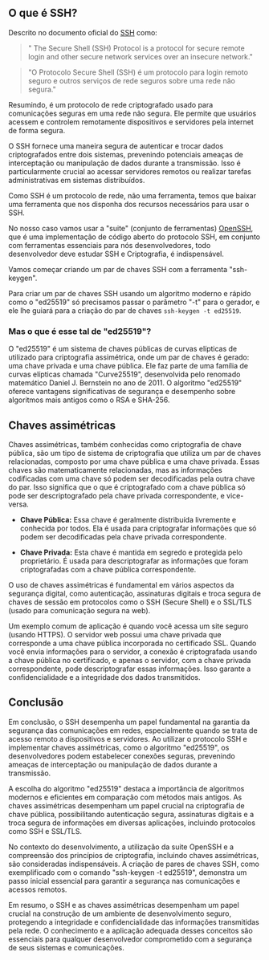 ## O que é SSH?

Descrito no documento oficial do [SSH](https://datatracker.ietf.org/doc/html/rfc4253) como:

>" The Secure Shell (SSH) Protocol is a protocol for secure remote login
   and other secure network services over an insecure network."

> "O Protocolo Secure Shell (SSH) é um protocolo para login remoto seguro e outros serviços de rede seguros sobre uma rede não segura."

Resumindo, é um protocolo de rede criptografado usado para comunicações seguras em uma rede não segura. Ele permite que usuários acessem e controlem remotamente dispositivos e servidores pela internet de forma segura.

O SSH fornece uma maneira segura de autenticar e trocar dados criptografados entre dois sistemas, prevenindo potenciais ameaças de interceptação ou manipulação de dados durante a transmissão. Isso é particularmente crucial ao acessar servidores remotos ou realizar tarefas administrativas em sistemas distribuídos.

Como SSH é um protocolo de rede, não uma ferramenta, temos que baixar uma ferramenta que nos disponha dos recursos necessários para usar o SSH.

No nosso caso vamos usar a "suite" (conjunto de ferramentas) [OpenSSH](https://www.openssh.com/), que é uma implementação de código aberto do protocolo SSH, em conjunto com ferramentas essenciais para nós desenvolvedores, todo desenvolvedor deve estudar SSH e Criptografia, é indispensável.

Vamos começar criando um par de chaves SSH com a ferramenta "ssh-keygen".

Para criar um par de chaves SSH usando um algoritmo moderno e rápido como o "ed25519" só precisamos passar o parâmetro "-t" para o gerador, e ele lhe guiará para a criação do par de chaves `ssh-keygen -t ed25519`.

### Mas o que é esse tal de "ed25519"?

O "ed25519" é um sistema de chaves públicas de curvas elípticas de utilizado para criptografia assimétrica, onde um par de chaves é gerado: uma chave privada e uma chave pública. Ele faz parte de uma família de curvas elípticas chamada "Curve25519", desenvolvida pelo renomado matemático Daniel J. Bernstein no ano de 2011. O algoritmo "ed25519" oferece vantagens significativas de segurança e desempenho sobre algoritmos mais antigos como o RSA e SHA-256.

## Chaves assimétricas

Chaves assimétricas, também conhecidas como criptografia de chave pública, são um tipo de sistema de criptografia que utiliza um par de chaves relacionadas, composto por uma chave pública e uma chave privada. Essas chaves são matematicamente relacionadas, mas as informações codificadas com uma chave só podem ser decodificadas pela outra chave do par. Isso significa que o que é criptografado com a chave pública só pode ser descriptografado pela chave privada correspondente, e vice-versa.

- **Chave Pública:** Essa chave é geralmente distribuída livremente e conhecida por todos. Ela é usada para criptografar informações que só podem ser decodificadas pela chave privada correspondente.

- **Chave Privada:** Esta chave é mantida em segredo e protegida pelo proprietário. É usada para descriptografar as informações que foram criptografadas com a chave pública correspondente.

O uso de chaves assimétricas é fundamental em vários aspectos da segurança digital, como autenticação, assinaturas digitais e troca segura de chaves de sessão em protocolos como o SSH (Secure Shell) e o SSL/TLS (usado para comunicação segura na web).

Um exemplo comum de aplicação é quando você acessa um site seguro (usando HTTPS). O servidor web possui uma chave privada que corresponde a uma chave pública incorporada no certificado SSL. Quando você envia informações para o servidor, a conexão é criptografada usando a chave pública no certificado, e apenas o servidor, com a chave privada correspondente, pode descriptografar essas informações. Isso garante a confidencialidade e a integridade dos dados transmitidos.

## Conclusão

Em conclusão, o SSH desempenha um papel fundamental na garantia da segurança das comunicações em redes, especialmente quando se trata de acesso remoto a dispositivos e servidores. Ao utilizar o protocolo SSH e implementar chaves assimétricas, como o algoritmo "ed25519", os desenvolvedores podem estabelecer conexões seguras, prevenindo ameaças de interceptação ou manipulação de dados durante a transmissão.

A escolha do algoritmo "ed25519" destaca a importância de algoritmos modernos e eficientes em comparação com métodos mais antigos. As chaves assimétricas desempenham um papel crucial na criptografia de chave pública, possibilitando autenticação segura, assinaturas digitais e a troca segura de informações em diversas aplicações, incluindo protocolos como SSH e SSL/TLS.

No contexto do desenvolvimento, a utilização da suite OpenSSH e a compreensão dos princípios de criptografia, incluindo chaves assimétricas, são consideradas indispensáveis. A criação de pares de chaves SSH, como exemplificado com o comando "ssh-keygen -t ed25519", demonstra um passo inicial essencial para garantir a segurança nas comunicações e acessos remotos.

Em resumo, o SSH e as chaves assimétricas desempenham um papel crucial na construção de um ambiente de desenvolvimento seguro, protegendo a integridade e confidencialidade das informações transmitidas pela rede. O conhecimento e a aplicação adequada desses conceitos são essenciais para qualquer desenvolvedor comprometido com a segurança de seus sistemas e comunicações.